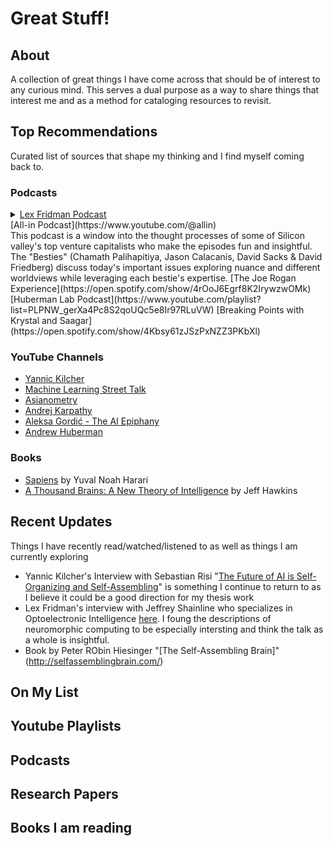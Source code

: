 # Great Stuff!
## About 
A collection of great things I have come across that should be of interest to any curious mind. This serves a dual purpose as a way to share things that interest me and as a method for cataloging resources to revisit.

## Top Recommendations 
Curated list of sources that shape my thinking and I find myself coming back to.

### Podcasts 
<details><summary><a href="https://lexfridman.com/podcast/" target="_blank">Lex Fridman Podcast</a></summary> 
An incredible podcast with domain experts across AI, computer science, biology, physics, philosophy, history, economics, and more. These are not casual listens, but I enjoy nearly every episode as Lex does a tremendous job of exploring some great minds. 
</details>
[All-in Podcast](https://www.youtube.com/@allin) <br>
    This podcast is a window into the thought processes of some of Silicon valley's top venture capitalists who make the episodes fun and insightful. The "Besties" (Chamath Palihapitiya, Jason Calacanis, David Sacks & David Friedberg) discuss today's important issues exploring nuance and different worldviews while leveraging each bestie's expertise.     
[The Joe Rogan Experience](https://open.spotify.com/show/4rOoJ6Egrf8K2IrywzwOMk) 
[Huberman Lab Podcast](https://www.youtube.com/playlist?list=PLPNW_gerXa4Pc8S2qoUQc5e8Ir97RLuVW)
[Breaking Points with Krystal and Saagar](https://open.spotify.com/show/4Kbsy61zJSzPxNZZ3PKbXl)

### YouTube Channels 
- [Yannic Kilcher](https://www.youtube.com/channel/UCZHmQk67mSJgfCCTn7xBfew)
- [Machine Learning Street Talk](https://www.youtube.com/@MachineLearningStreetTalk)
- [Asianometry](https://www.youtube.com/@Asianometry)
- [Andrej Karpathy](https://www.youtube.com/@AndrejKarpathy)
- [Aleksa Gordić - The AI Epiphany](https://www.youtube.com/@TheAIEpiphany)
- [Andrew Huberman](https://www.youtube.com/@hubermanlab) 

### Books 
- [Sapiens](https://www.amazon.com/Sapiens-Humankind-Yuval-Noah-Harari/dp/0062316095) by Yuval Noah Harari
- [A Thousand Brains: A New Theory of Intelligence](https://www.amazon.com/Thousand-Brains-New-Theory-Intelligence/dp/1541675819) by Jeff Hawkins


## Recent Updates  
Things I have recently read/watched/listened to as well as things I am currently exploring

* Yannic Kilcher's Interview with Sebastian Risi "[The Future of AI is Self-Organizing and Self-Assembling](https://www.youtube.com/watch?v=_7xpGve9QEE)" is something I continue to return to as I believe it could be a good direction for my thesis work
* Lex Fridman's interview with Jeffrey Shainline who specializes in Optoelectronic Intelligence [here](https://www.youtube.com/watch?v=EwueqdgIvq4). I foung the descriptions of neuromorphic computing to be especially intersting and think the talk as a whole is insightful.
* Book by Peter RObin Hiesinger "[The Self-Assembling Brain]"(http://selfassemblingbrain.com/)


## On My List 





## Youtube Playlists



## Podcasts 


## Research Papers 



## Books I am reading 
